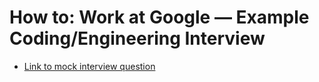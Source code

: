 # How to: Work at Google — Example Coding/Engineering Interview

-   [Link to mock interview question](https://www.youtube.com/watch?v=XKu_SEDAykw&list=PLllx_3tLoo4c_aR8RKOOnizL5LiUH02YF&index=4)

